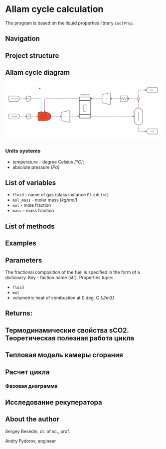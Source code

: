 # Allam cycle calculation
The program is based on the liquid properties library `coolProp`.

## Navigation

## Project structure


## Allam cycle diagram

![Allam cycle diagram](image/alam-sceme.jpg)



### Units systems
- temperature - degree Celsius _[°C]_;
- absolute pressure _[Pa]_

## List of variables
- `fluid` - name of gas (class instance `FluidList`)
- `mol_mass` - molar mass _[kg/mol]_
- `mol` - mole fraction
- `mass` - mass fraction

## List of methods

## Examples


## Parameters
The fractional composition of the fuel is specified 
in the form of a dictionary. Key - faction name (str). Properties tuple:
- `fluid`
- `mol`
- volumetric heat of combustion at 0 deg. C _[J/m3]_

## Returns:



## Термодинамические свойства sCO2. Теоретическая полезная работа цикла


## Тепловая модель камеры сгорания


## Расчет цикла


### Фазовая диаграмма


## Исследование рекуператора


## About the author
Sergey Besedin, dr. of sc., prof.

Andry Fydorov, engineer
